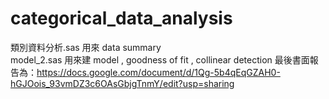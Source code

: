# categorical_data_analysis
類別資料分析.sas 用來 data summary<br>
model_2.sas 用來建 model , goodness of fit , collinear detection
最後書面報告為：https://docs.google.com/document/d/1Qg-5b4qEqGZAH0-hGJOois_93vmDZ3c6OAsGbjgTnmY/edit?usp=sharing
